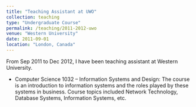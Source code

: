 ```yaml
---
title: "Teaching Assistant at UWO"
collection: teaching
type: "Undergraduate Course"
permalink: /teaching/2011-2012-uwo
venue: "Western University"
date: 2011-09-01
location: "London, Canada"
---
```


From Sep 2011 to Dec 2012, I have been teaching assistant at Western University.

* Computer Science 1032 – Information Systems and Design: The course is an introduction to information systems and the roles played by these systems in business. Course topics included Network Technology, Database Systems, Information Systems, etc.
